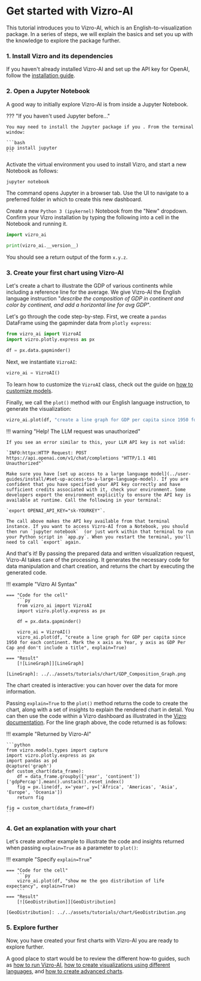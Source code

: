 # Get started with Vizro-AI
This tutorial introduces you to Vizro-AI, which is an English-to-visualization package. In a series of steps, we will explain the basics and set you up with the knowledge to explore the package further.

<!-- vale off -->
### 1. Install Vizro and its dependencies
<!-- vale on -->

If you haven't already installed Vizro-AI and set up the API key for OpenAI, follow the [installation guide](../user-guides/install.md).

<!-- vale off -->
### 2. Open a Jupyter Notebook
<!-- vale on -->

A good way to initially explore Vizro-AI is from inside a Jupyter Notebook.

??? "If you haven't used Jupyter before..."

    You may need to install the Jupyter package if you . From the terminal window:

    ```bash
    pip install jupyter
    ```

Activate the virtual environment you used to install Vizro, and start a new Notebook as follows:

```bash
jupyter notebook
```

The command opens Jupyter in a browser tab. Use the UI to navigate to a preferred folder in which to create this new dashboard.

Create a new `Python 3 (ipykernel)` Notebook from the "New" dropdown. Confirm your Vizro installation by typing the following into a cell in the Notebook and running it.

```py
import vizro_ai

print(vizro_ai.__version__)
```

You should see a return output of the form `x.y.z`.

<!-- vale off -->
### 3. Create your first chart using Vizro-AI
<!-- vale on -->

Let's create a chart to illustrate the GDP of various continents while including a reference line for the average. We give Vizro-AI the English language instruction "*describe the composition of GDP in continent and color by continent, and add a horizontal line for avg GDP*".

Let's go through the code step-by-step. First, we create a `pandas` DataFrame using the gapminder data from `plotly express`:

```python
from vizro_ai import VizroAI
import vizro.plotly.express as px

df = px.data.gapminder()
```


Next, we instantiate `VizroAI`:

```python
vizro_ai = VizroAI()
```
To learn how to customize the `VizroAI` class, check out the guide on [how to customize models](../user-guides/customize-vizro-ai.md).

Finally, we call the `plot()` method with our English language instruction, to generate the visualization:

```python
vizro_ai.plot(df, "create a line graph for GDP per capita since 1950 for each continent. Mark the x axis as Year, y axis as GDP Per Cap and don't include a title")
```

!!! warning "Help! The LLM request was unauthorized"

    If you see an error similar to this, your LLM API key is not valid:

    `INFO:httpx:HTTP Request: POST https://api.openai.com/v1/chat/completions "HTTP/1.1 401 Unauthorized"`

    Make sure you have [set up access to a large language model](../user-guides/install/#set-up-access-to-a-large-language-model). If you are confident that you have specified your API key correctly and have sufficient credits associated with it, check your environment. Some developers export the environment explicitly to ensure the API key is available at runtime. Call the following in your terminal:

    `export OPENAI_API_KEY="sk-YOURKEY"`.

    The call above makes the API key available from that terminal instance. If you want to access Vizro-AI from a Notebook, you should then run `jupyter notebook`  (or just work within that terminal to run your Python script in `app.py`. When you restart the terminal, you'll need to call `export` again.

And that's it! By passing the prepared data and written visualization request, Vizro-AI takes care of the processing. It generates the necessary code for data manipulation and chart creation, and returns the chart by executing the generated code.

!!! example "Vizro AI Syntax"

    === "Code for the cell"
        ```py
        from vizro_ai import VizroAI
        import vizro.plotly.express as px

        df = px.data.gapminder()

        vizro_ai = VizroAI()
        vizro_ai.plot(df, "create a line graph for GDP per capita since 1950 for each continent. Mark the x axis as Year, y axis as GDP Per Cap and don't include a title", explain=True)
        ```
    === "Result"
        [![LineGraph]][LineGraph]

    [LineGraph]: ../../assets/tutorials/chart/GDP_Composition_Graph.png

The chart created is interactive: you can hover over the data for more information.

Passing `explain=True` to the `plot()` method returns the code to create the chart, along with a set of insights to explain the rendered chart in detail. You can then use the code within a Vizro dashboard as illustrated in the [Vizro documentation](https://vizro.readthedocs.io/en/stable/pages/tutorials/explore-components/#22-add-further-components). For the line graph above, the code returned is as follows:

!!! example "Returned by Vizro-AI"

    ```python
    from vizro.models.types import capture
    import vizro.plotly.express as px
    import pandas as pd
    @capture('graph')
    def custom_chart(data_frame):
        df = data_frame.groupby(['year', 'continent'])['gdpPercap'].mean().unstack().reset_index()
        fig = px.line(df, x='year', y=['Africa', 'Americas', 'Asia', 'Europe', 'Oceania'])
        return fig

    fig = custom_chart(data_frame=df)
    ```

<!-- vale off -->
### 4. Get an explanation with your chart
<!-- vale on -->

Let's create another example to illustrate the code and insights returned when passing `explain=True` as a parameter to `plot()`:

!!! example "Specify  `explain=True`"

    === "Code for the cell"
        ```py
        vizro_ai.plot(df, "show me the geo distribution of life expectancy", explain=True)
        ```
    === "Result"
        [![GeoDistribution]][GeoDistribution]

    [GeoDistribution]: ../../assets/tutorials/chart/GeoDistribution.png

<!-- vale off -->
### 5. Explore further
<!-- vale on -->


Now, you have created your first charts with Vizro-AI you are ready to explore further.

A good place to start would be to review the different how-to guides, such as [how to run Vizro-AI](../user-guides/run-vizro-ai.md), [how to create visualizations using different languages](../user-guides/use-different-languages.md), and [how to create advanced charts](../user-guides/create-advanced-charts.md).
